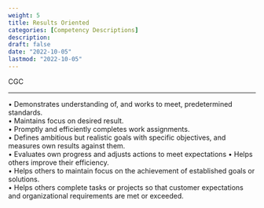 ```yaml
---
weight: 5
title: Results Oriented
categories: [Competency Descriptions]
description: 
draft: false
date: "2022-10-05"
lastmod: "2022-10-05"
---
```


CGC

<!--more-->
---

• Demonstrates understanding of, and works to meet, predetermined standards.  
• Maintains focus on desired result.  
• Promptly and efficiently completes work assignments.  
• Defines ambitious but realistic goals with specific objectives, and measures own results against them.  
• Evaluates own progress and adjusts actions to meet expectations
• Helps others improve their efficiency.  
• Helps others to maintain focus on the achievement of established goals or solutions.  
• Helps others complete tasks or projects so that customer expectations and organizational requirements are met or exceeded.  

